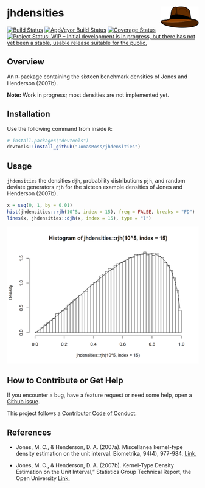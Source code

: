 
<!-- README.md is generated from README.Rmd. Please edit that file -->

# jhdensities <img src="man/figures/logo.png" align="right" width="100" height="56" />

[![Build
Status](https://travis-ci.com/JonasMoss/jhdensities.svg?branch=master)](https://travis-ci.com/JonasMoss/jhdensities)
[![AppVeyor Build
Status](https://ci.appveyor.com/api/projects/status/github/JonasMoss/jhdensities?branch=master&svg=true)](https://ci.appveyor.com/project/JonasMoss/jhdensities)
[![Coverage
Status](https://codecov.io/gh/JonasMoss/jhdensities/branch/master/graph/badge.svg)](https://codecov.io/gh/JonasMoss/jhdensities?branch=master)
[![Project Status: WIP – Initial development is in progress, but there
has not yet been a stable, usable release suitable for the
public.](https://www.repostatus.org/badges/latest/wip.svg)](https://www.repostatus.org/#wip)

## Overview

An `R`-package containing the sixteen benchmark densities of Jones and
Henderson (2007b).

**Note:** Work in progress; most densities are not implemented yet.

## Installation

Use the following command from inside `R`:

``` r
# install.packages("devtools")
devtools::install_github("JonasMoss/jhdensities")
```

## Usage

`jhdensities` the densities `djh`, probability distributions `pjh`, and
random deviate generators `rjh` for the sixteen example densities of
Jones and Henderson (2007b).

``` r
x = seq(0, 1, by = 0.01)
hist(jhdensities::rjh(10^5, index = 15), freq = FALSE, breaks = "FD")
lines(x, jhdensities::djh(x, index = 15), type = "l")
```

<img src="man/figures/README-unnamed-chunk-2-1.png" width="750px" />

## How to Contribute or Get Help

If you encounter a bug, have a feature request or need some help, open a
[Github issue](https://github.com/JonasMoss/jhdensities/issues).

This project follows a [Contributor Code of
Conduct](https://www.contributor-covenant.org/version/1/4/code-of-conduct.html).

## References

  - Jones, M. C., & Henderson, D. A. (2007a). Miscellanea kernel-type
    density estimation on the unit interval. Biometrika, 94(4), 977-984.
    [Link.](https://www.jstor.org/stable/20441430)

  - Jones, M. C., & Henderson, D. A. (2007b). Kernel-Type Density
    Estimation on the Unit Interval,” Statistics Group Technical Report,
    the Open University
    [Link.](https://pdfs.semanticscholar.org/b1b9/474ba8930f25cf2b481cf89e31888a26f6ec.pdf)

